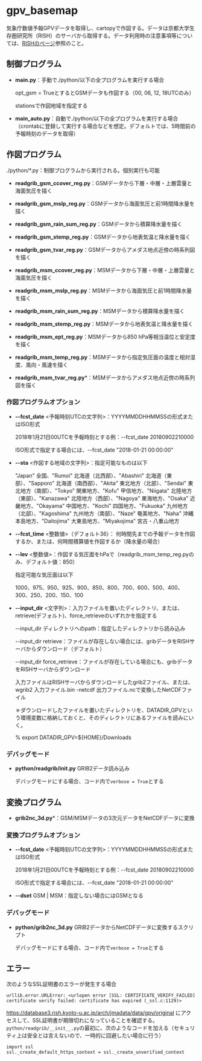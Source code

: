 # gpv_basemap

気象庁数値予報GPVデータを取得し、cartopyで作図する。データは京都大学生存圏研究所（RISH）のサーバから取得する。データ利用時の注意事項等については、[RISHのページ](http://database3.rish.kyoto-u.ac.jp/arch/jmadata/ "京都大学生存圏研究所")参照のこと。

## 制御プログラム

- **main.py**：手動で./python/以下の全プログラムを実行する場合

    opt_gsm = TrueとするとGSMデータも作図する（00, 06, 12, 18UTCのみ）

    stationsで作図地域を指定する

- **main_auto.py**：自動で./python/以下の全プログラムを実行する場合（crontabに登録して実行する場合などを想定。デフォルトでは、5時間前の予報時刻のデータを取得）

## 作図プログラム

./python/*.py：制御プログラムから実行される。個別実行も可能

- **readgrib_gsm_ccover_reg.py**：GSMデータから下層・中層・上層雲量と海面気圧を描く

- **readgrib_gsm_mslp_reg.py**：GSMデータから海面気圧と前1時間降水量を描く

- **readgrib_gsm_rain_sum_reg.py**：GSMデータから積算降水量を描く

- **readgrib_gsm_stemp_reg.py**：GSMデータから地表気温と降水量を描く

- **readgrib_gsm_tvar_reg.py**：GSMデータからアメダス地点近傍の時系列図を描く

- **readgrib_msm_ccover_reg.py**：MSMデータから下層・中層・上層雲量と海面気圧を描く

- **readgrib_msm_mslp_reg.py**：MSMデータから海面気圧と前1時間降水量を描く

- **readgrib_msm_rain_sum_reg.py**：MSMデータから積算降水量を描く

- **readgrib_msm_stemp_reg.py**：MSMデータから地表気温と降水量を描く

- **readgrib_msm_ept_reg.py**：MSMデータから850 hPa等相当温位と安定度を描く

- **readgrib_msm_temp_reg.py**：MSMデータから指定気圧面の温度と相対湿度、風向・風速を描く

- **readgrib_msm_tvar_reg.py***：MSMデータからアメダス地点近傍の時系列図を描く

### 作図プログラムオプション

- **--fcst_date** <予報時刻UTCの文字列>：YYYYMMDDHHMMSSの形式またはISO形式

    2018年1月21日00UTCを予報時刻とする例：--fcst_date 20180902210000
    
    ISO形式で指定する場合には、--fcst_date "2018-01-21 00:00:00"

- **--sta** <作図する地域の文字列>：指定可能なものは以下

    "Japan"  全国、"Rumoi" 北海道（北西部）、"Abashiri" 北海道（東部）、"Sapporo" 北海道（南西部）、"Akita" 東北地方（北部）、"Sendai" 東北地方（南部）、"Tokyo" 関東地方、"Kofu" 甲信地方、"Niigata" 北陸地方（東部）、"Kanazawa" 北陸地方（西部）、"Nagoya" 東海地方、"Osaka" 近畿地方、"Okayama" 中国地方、"Kochi" 四国地方、"Fukuoka" 九州地方（北部）、"Kagoshima" 九州地方（南部）、"Naze" 奄美地方、"Naha" 沖縄本島地方、"Daitojima"   大東島地方、"Miyakojima" 宮古・八重山地方

- **--fcst_time** <整数値>（デフォルト36）： 何時間先までの予報データを作図するか、または、何時間積算値を作図するか（降水量の場合）

- **--lev** <整数値>：作図する気圧面をhPaで（readgrib_msm_temp_reg.pyのみ、デフォルト値：850）

    指定可能な気圧面は以下

    1000、975、950、925、900、850、800、700、600、500、400、300、250、200、150、100
 
- **--input_dir** <文字列>：入力ファイルを置いたディレクトリ、または、retrieve(デフォルト)、force_retrieveのいずれかを指定する

    --input_dir ディレクトリへのpath：指定したディレクトリから読み込み

    --input_dir retrieve：ファイルが存在しない場合には、gribデータをRISHサーバからダウンロード（デフォルト）
    
    --input_dir force_retrieve：ファイルが存在している場合にも、gribデータをRISHサーバからダウンロード

    入力ファイルはRISHサーバからダウンロードしたgrib2ファイル、または、wgrib2 入力ファイル.bin -netcdf 出力ファイル.ncで変換したNetCDFファイル

    ＊ダウンロードしたファイルを置いたディレクトリを、DATADIR_GPVという環境変数に格納しておくと、そのディレクトリにあるファイルを読みにいく。

    % export DATADIR_GPV=${HOME}/Downloads

### デバッグモード

- **python/readgrib/__init__.py** GRIB2データ読み込み

    デバッグモードにする場合、コード内で`verbose = True`とする

## 変換プログラム

- **grib2nc_3d.py***：GSM/MSMデータの3次元データをNetCDFデータに変換

### 変換プログラムオプション

- **--fcst_date** <予報時刻UTCの文字列>：YYYYMMDDHHMMSSの形式またはISO形式

    2018年1月21日00UTCを予報時刻とする例：--fcst_date 20180902210000
    
    ISO形式で指定する場合には、--fcst_date "2018-01-21 00:00:00"

- **--dset** GSM | MSM：指定しない場合にはGSMとなる

### デバッグモード

- **python/grib2nc_3d.py** GRIB2データからNetCDFデータに変換するスクリプト

    デバッグモードにする場合、コード内で`verbose = True`とする

## エラー

次のようなSSL証明書のエラーが発生する場合
    
    urllib.error.URLError: <urlopen error [SSL: CERTIFICATE_VERIFY_FAILED] certificate verify failed: certificate has expired (_ssl.c:1129)>

https://database3.rish.kyoto-u.ac.jp/arch/jmadata/data/gpv/original にアクセスして、SSL証明書が期限切れになっていることを確認する。
`python/readgrib/__init__.py`の最初に、次のようなコードを加える（セキュリティ上は安全とは言えないので、一時的に回避したい場合に行う）

    import ssl
    ssl._create_default_https_context = ssl._create_unverified_context
    
